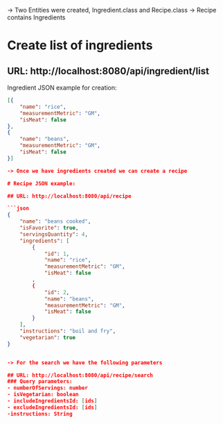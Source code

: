 

-> Two Entities were created, Ingredient.class and Recipe.class
-> Recipe contains Ingredients


# Create list of ingredients

## URL: http://localhost:8080/api/ingredient/list

Ingredient JSON example for creation:

```json
[{
    "name": "rice",
    "measurementMetric": "GM",
    "isMeat": false
},
{
    "name": "beans",
    "measurementMetric": "GM",
    "isMeat": false
}]

-> Once we have ingredients created we can create a recipe

# Recipe JSON example:

## URL: http://localhost:8080/api/recipe

```json
{
    "name": "beans cooked",
    "isFavorite": true,
    "servingsQuantity": 4,
    "ingredients": [
        {
            "id": 1,
            "name": "rice",
            "measurementMetric": "GM",
            "isMeat": false
        ,
        {
            "id": 2,
            "name": "beans",
            "measurementMetric": "GM",
            "isMeat": false
        }
    ],
    "instructions": "boil and fry",
    "vegetarian": true
}


-> For the search we have the following parameters

## URL: http://localhost:8080/api/recipe/search
### Query parameters:
- numberOfServings: number
- isVegetarian: boolean
- includeIngredientsId: [ids]
- excludeIngredientsId: [ids]
-instructions: String

